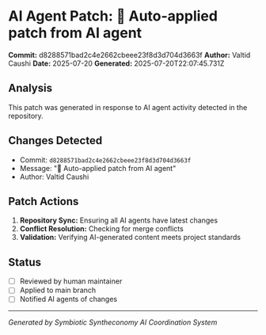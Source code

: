 # AI Agent Patch: 🤖 Auto-applied patch from AI agent

**Commit:** d8288571bad2c4e2662cbeee23f8d3d704d3663f
**Author:** Valtid Caushi
**Date:** 2025-07-20
**Generated:** 2025-07-20T22:07:45.731Z

## Analysis

This patch was generated in response to AI agent activity detected in the repository.

## Changes Detected

- Commit: `d8288571bad2c4e2662cbeee23f8d3d704d3663f`
- Message: "🤖 Auto-applied patch from AI agent"
- Author: Valtid Caushi

## Patch Actions

1. **Repository Sync:** Ensuring all AI agents have latest changes
2. **Conflict Resolution:** Checking for merge conflicts
3. **Validation:** Verifying AI-generated content meets project standards

## Status

- [ ] Reviewed by human maintainer
- [ ] Applied to main branch
- [ ] Notified AI agents of changes

---
*Generated by Symbiotic Syntheconomy AI Coordination System*
